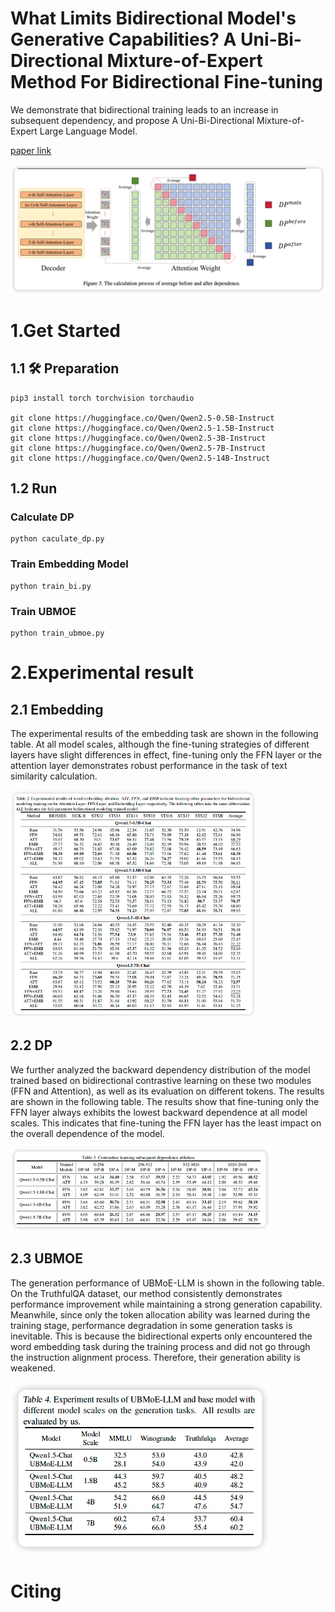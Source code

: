 # What Limits Bidirectional Model's Generative Capabilities? A Uni-Bi-Directional Mixture-of-Expert Method For Bidirectional Fine-tuning

We demonstrate that bidirectional training leads to an increase in subsequent dependency, and propose  A Uni-Bi-Directional Mixture-of-Expert Large Language Model.

[paper link](https://icml.cc/virtual/2025/poster/44255)

![img.png](image/dp.png)

# 1.Get Started
## 1.1 🛠️ Preparation
```
pip3 install torch torchvision torchaudio

git clone https://huggingface.co/Qwen/Qwen2.5-0.5B-Instruct
git clone https://huggingface.co/Qwen/Qwen2.5-1.5B-Instruct
git clone https://huggingface.co/Qwen/Qwen2.5-3B-Instruct
git clone https://huggingface.co/Qwen/Qwen2.5-7B-Instruct
git clone https://huggingface.co/Qwen/Qwen2.5-14B-Instruct
```
## 1.2 Run 

### Calculate DP
```
python caculate_dp.py
```

### Train Embedding Model
```
python train_bi.py
```

### Train UBMOE
```
python train_ubmoe.py
```

#  2.Experimental result

## 2.1 Embedding

The experimental results of the embedding task are shown in the following table. At all model scales, although the fine-tuning strategies of different layers have slight differences in effect, fine-tuning only the FFN layer or the attention layer demonstrates robust performance in the task of text similarity calculation.

![emb.png](image/emb.png)

## 2.2 DP

We further analyzed the backward dependency distribution of the model trained based on bidirectional contrastive learning on these two modules (FFN and Attention), as well as its evaluation on different tokens. The results are shown in the following table. The results show that fine-tuning only the FFN layer always exhibits the lowest backward dependence at all model scales. This indicates that fine-tuning the FFN layer has the least impact on the overall dependence of the model.

![dp_result.png](image/dp_result.png)


## 2.3 UBMOE

The generation performance of UBMoE-LLM is shown in the following table. On the TruthfulQA dataset, our method consistently demonstrates performance improvement while maintaining a strong generation capability. Meanwhile, since only the token allocation ability was learned during the training stage, performance degradation in some generation tasks is inevitable. This is because the bidirectional experts only encountered the word embedding task during the training process and did not go through the instruction alignment process. Therefore, their generation ability is weakened.

![ubmoe.png](image/ubmoe.png)

# Citing 
```

```